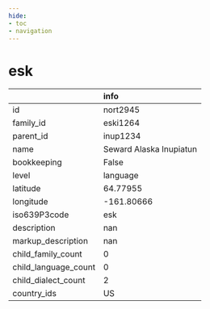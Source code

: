 ```yaml
---
hide:
- toc
- navigation
---
```

# esk
|                      | info                    |
|:---------------------|:------------------------|
| id                   | nort2945                |
| family_id            | eski1264                |
| parent_id            | inup1234                |
| name                 | Seward Alaska Inupiatun |
| bookkeeping          | False                   |
| level                | language                |
| latitude             | 64.77955                |
| longitude            | -161.80666              |
| iso639P3code         | esk                     |
| description          | nan                     |
| markup_description   | nan                     |
| child_family_count   | 0                       |
| child_language_count | 0                       |
| child_dialect_count  | 2                       |
| country_ids          | US                      |